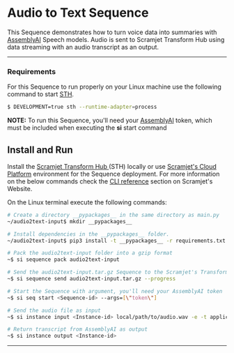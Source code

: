 # Audio to Text Sequence

This Sequence demonstrates how to turn voice data into summaries with <a href="https://www.assemblyai.com/" target="_blank">AssemblyAI</a> Speech models. Audio is sent to Scramjet Transform Hub using data streaming with an audio transcript as an output.

--- 

### Requirements

For this Sequence to run properly on your Linux machine use the following command to start <a href="https://docs.scramjet.org/transform-hub/installation" target="_blank">STH</a>.

```bash
$ DEVELOPMENT=true sth --runtime-adapter=process
``` 

**NOTE:** To run this Sequence, you'll need your <a href="https://www.assemblyai.com/" target="_blank">AssemblyAI</a> token, which must be included when executing the **si** start command


## Install and Run

Install the <a href="https://docs.scramjet.org/platform/self-hosted-installation/" target="_blank">Scramjet Transform Hub </a> (STH) locally or use 
<a href="https://docs.scramjet.org/platform/get-started/" target="_blank">Scramjet's Cloud Platform</a> environment for the Sequence deployment.
For more information on the below commands check the 
<a href="https://docs.scramjet.org/platform/cli-reference/#useful-commands" target="_blank">CLI reference</a> section on Scramjet's Website.

On the Linux terminal execute the following commands:

```bash
# Create a directory __pypackages__ in the same directory as main.py
~/audio2text-input$ mkdir __pypackages__

# Install dependencies in the __pypackages__ folder. 
~/audio2text-input$ pip3 install -t __pypackages__ -r requirements.txt

# Pack the audio2text-input folder into a gzip format
~$ si sequence pack audio2text-input

# Send the audio2text-input.tar.gz Sequence to the Scramjet's Transform-Hub, with a return <Sequence-id> value
~$ si sequence send audio2text-input.tar.gz --progress

# Start the Sequence with argument, you'll need your AssemblyAI token
~$ si seq start <Sequence-id> --args=[\"token\"] 

# Send the audio file as input
~$ si instance input <Instance-id> local/path/to/audio.wav -e -t application/octet-stream

# Return transcript from AssemblyAI as output
~$ si instance output <Instance-id>
```

--- 